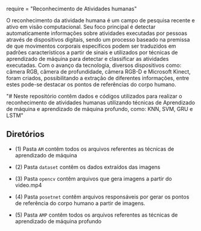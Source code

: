 require = "Reconhecimento de Atividades humanas"  

O reconhecimento da atividade humana é um campo de pesquisa recente e ativo em visão computacional. Seu foco principal é detectar automaticamente informações sobre atividades executadas por pessoas através de dispositivos digitais, sendo um processo baseado na premissa de que movimentos corporais específicos podem ser traduzidos em padrões característicos a partir de sinais e utilizados por técnicas de aprendizado de máquina para detectar e classificar as atividades executadas. Com o avanço da tecnologia, diversos dispositivos como: câmera RGB, câmera de profundidade, câmera RGB-D e Microsoft Kinect, foram criados, possibilitando a extração de diferentes informações, entre estes pode-se destacar os pontos de referências do corpo humano. 




"# Neste repositório contêm dados e códigos utilizados para realizar o reconhecimento de atividades humanas utilizando técnicas de Aprendizado de máquina e aprendizado de máquina profundo, como: KNN, SVM, GRU e LSTM" 

## Diretórios

- (1) Pasta `AM` contêm todos os arquivos referentes as técnicas de aprendizado de máquina

- (2) Pasta `dataset` contêm os dados extraídos das imagens

- (3) Pasta `opencv` contêm arquivos que gera imagens a partir do video.mp4

- (4) Pasta `posetnet` contêm arquivos responsáveis por gerar os pontos de referência do corpo humano a partir de imagens.

- (5) Pasta `AMP` contêm todos os arquivos referentes as técnicas de aprendizado de máquina profundo


